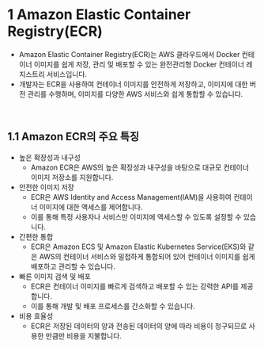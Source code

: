 # 1 Amazon Elastic Container Registry(ECR)

- Amazon Elastic Container Registry(ECR)는 AWS 클라우드에서 Docker 컨테이너 이미지를 쉽게 저장, 관리 및 배포할 수 있는 완전관리형 Docker 컨테이너 레지스트리 서비스입니다.
- 개발자는 ECR을 사용하여 컨테이너 이미지를 안전하게 저장하고, 이미지에 대한 버전 관리를 수행하며, 이미지를 다양한 AWS 서비스와 쉽게 통합할 수 있습니다.

<br>

## 1.1 Amazon ECR의 주요 특징

- 높은 확장성과 내구성
	- Amazon ECR은 AWS의 높은 확장성과 내구성을 바탕으로 대규모 컨테이너 이미지 저장소를 지원합니다.
- 안전한 이미지 저장
	- ECR은 AWS Identity and Access Management(IAM)을 사용하여 컨테이너 이미지에 대한 액세스를 제어합니다. 
	- 이를 통해 특정 사용자나 서비스만 이미지에 액세스할 수 있도록 설정할 수 있습니다.
- 간편한 통합
	- ECR은 Amazon ECS 및 Amazon Elastic Kubernetes Service(EKS)와 같은 AWS의 컨테이너 서비스와 밀접하게 통합되어 있어 컨테이너 이미지를 쉽게 배포하고 관리할 수 있습니다.
- 빠른 이미지 검색 및 배포
	- ECR은 컨테이너 이미지를 빠르게 검색하고 배포할 수 있는 강력한 API를 제공합니다. 
	- 이를 통해 개발 및 배포 프로세스를 간소화할 수 있습니다.
- 비용 효율성
	- ECR은 저장된 데이터의 양과 전송된 데이터의 양에 따라 비용이 청구되므로 사용한 만큼만 비용을 지불합니다.